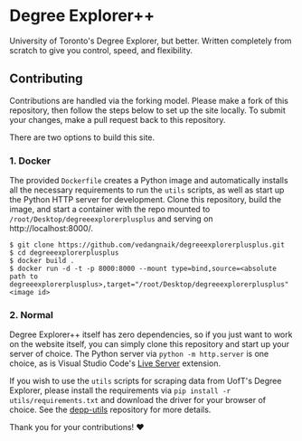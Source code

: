 # Degree Explorer++
University of Toronto's Degree Explorer, but better. Written completely from scratch to give you control, speed, and flexibility.

## Contributing
Contributions are handled via the forking model. Please make a fork of this repository, then follow the steps below to set up the site locally. To submit your changes, make a pull request back to this repository.

There are two options to build this site.

### 1. Docker
The provided `Dockerfile` creates a Python image and automatically installs all the necessary requirements to run the `utils` scripts, as well as start up the Python HTTP server for development. Clone this repository, build the image, and start a container with the repo mounted to `/root/Desktop/degreeexplorerplusplus` and serving on http://localhost:8000/.
```
$ git clone https://github.com/vedangnaik/degreeexplorerplusplus.git
$ cd degreeexplorerplusplus
$ docker build .
$ docker run -d -t -p 8000:8000 --mount type=bind,source=<absolute path to degreeexplorerplusplus>,target="/root/Desktop/degreeexplorerplusplus" <image id>
```

### 2. Normal
Degree Explorer++ itself has zero dependencies, so if you just want to work on the website itself, you can simply clone this repository and start up your server of choice. The Python server via `python -m http.server` is one choice, as is Visual Studio Code's [Live Server](https://marketplace.visualstudio.com/items?itemName=ritwickdey.LiveServer) extension. 

If you wish to use the `utils` scripts for scraping data from UofT's Degree Explorer, please install the requirements via `pip install -r utils/requirements.txt` and download the driver for your browser of choice. See the [depp-utils](https://github.com/vedangnaik/depp-utils) repository for more details.

Thank you for your contributions! ❤️
